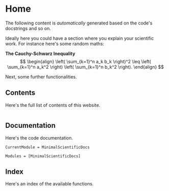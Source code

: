 # Home
The following content is *automatically* generated based on the code's docstrings and so on. 

Ideally here you could have a section where you explain your scientific work. For instance here's some random maths:

**The Cauchy-Schwarz Inequality**\
$$
\begin{align}
\left( \sum_{k=1}^n a_k b_k \right)^2 \leq \left( \sum_{k=1}^n a_k^2 \right) \left( \sum_{k=1}^n b_k^2 \right).
\end{align}
$$

Next, some further functionalities. 

## Contents
Here's the full list of contents of this website. 
```@contents
```

## Documentation
Here's the code documentation. 
```@meta
CurrentModule = MinimalScientificDocs
```

```@autodocs
Modules = [MinimalScientificDocs]
```


## Index
Here's an index of the available functions.
```@index
```